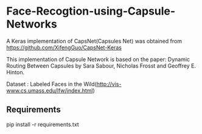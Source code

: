 # Face-Recogtion-using-Capsule-Networks


A Keras implementation of CapsNet(Capsules Net) was obtained from https://github.com/XifengGuo/CapsNet-Keras

This implementation of Capsule Network is based on the paper: Dynamic Routing Between Capsules by Sara Sabour, Nicholas Frosst and Geoffrey E. Hinton.

Dataset : Labeled Faces in the Wild(http://vis-www.cs.umass.edu/lfw/index.html)

## Requirements
pip install -r requirements.txt

